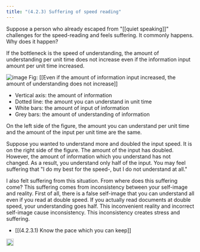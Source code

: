 ```yaml
---
title: "(4.2.3) Suffering of speed reading"
---
```


Suppose a person who already escaped from "[[quiet speaking]]" challenges for the speed-reading and feels suffering. It commonly happens. Why does it happen?

If the bottleneck is the speed of understanding, the amount of understanding per unit time does not increase even if the information input amount per unit time increased.


![image](https://gyazo.com/838978f93f6bc61c59d4b38ca15325c5/thumb/1000)
Fig: [[Even if the amount of information input increased, the amount of understanding does not increase]]

- Vertical axis: the amount of information
- Dotted line: the amount you can understand in unit time
- White bars: the amount of input of information
- Grey bars: the amount of understanding of information


On the left side of the figure, the amount you can understand per unit time and the amount of the input per unit time are the same.

Suppose you wanted to understand more and doubled the input speed. It is on the right side of the figure. The amount of the input has doubled. However, the amount of information which you understand has not changed. As a result, you understand only half of the input. You may feel suffering that "I do my best for the speed-, but I do not understand at all."

I also felt suffering from this situation. From where does this suffering come? This suffering comes from inconsistency between your self-image and reality. First of all, there is a false self-image that you can understand all even if you read at double speed. If you actually read documents at double speed, your understanding goes half. This inconvenient reality and incorrect self-image cause inconsistency. This inconsistency creates stress and suffering.

- [[(4.2.3.1) Know the pace which you can keep]]


<img src='https://scrapbox.io/api/pages/nishio-en/en/icon' alt='en.icon' height="19.5"/>